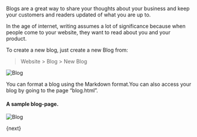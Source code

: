 Blogs are a great way to share your thoughts about your business and keep your
customers and readers updated of what you are up to.

In the age of internet, writing assumes a lot of significance because when
people come to your website, they want to read about you and your product.

To create a new blog, just create a new Blog from:

> Website > Blog > New Blog

![Blog](/assets/manual_erpnext_com/old_images/erpnext/blog.png)

You can format a blog using the Markdown format.You can also access your blog
by going to the page “blog.html”.

#### A sample blog-page.

![Blog](/assets/manual_erpnext_com/old_images/erpnext/blog-look.png)

{next}
